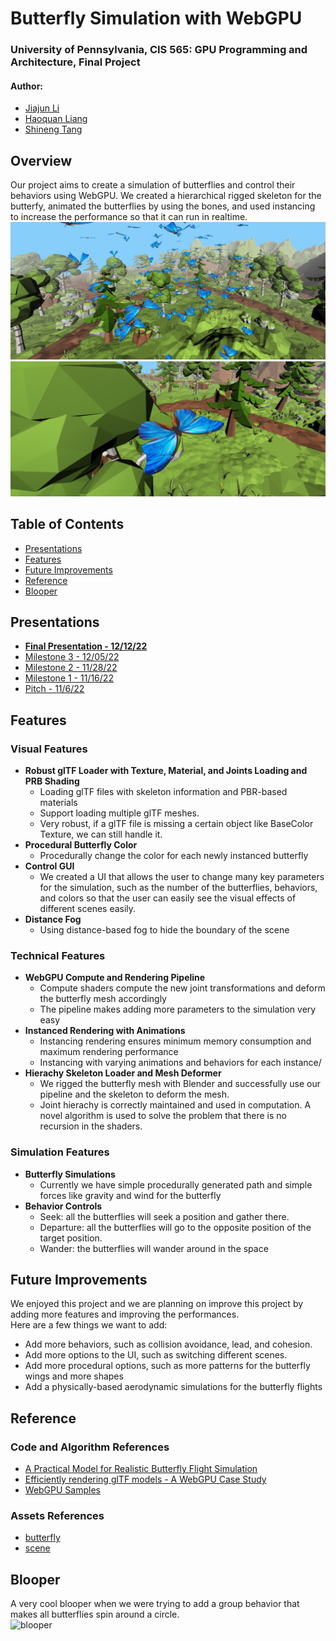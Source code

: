 Butterfly Simulation with WebGPU
==================================
### University of Pennsylvania, CIS 565: GPU Programming and Architecture, Final Project
#### Author:   
* [Jiajun Li](https://www.linkedin.com/in/jiajun-li-5063a4217/) 
* [Haoquan Liang](https://www.linkedin.com/in/leohaoquanliang/)
* [Shineng Tang](https://www.linkedin.com/in/shineng-t-224192195/)

## **Overview**
Our project aims to create a simulation of butterflies and control their behaviors using WebGPU. We created a hierarchical rigged skeleton for the butterfy, animated the butterflies by using the bones, and used instancing to increase the performance so that it can run in realtime.
![o1](img/overview1.png)
![o2](img/overview2.png)    

## Table of Contents  
* [Presentations](#presentation)
* [Features](#features) 
* [Future Improvements](#future)
* [Reference](#reference)
* [Blooper](#blooper)

## <a name="presentation">Presentations</a>
* [**Final Presentation - 12/12/22**](https://docs.google.com/presentation/d/17RwpunRFOpwLk0Y-TTjAFLTOdtHMy-Pt/edit?usp=sharing&ouid=108273071647581215041&rtpof=true&sd=true)
* [Milestone 3 - 12/05/22](https://docs.google.com/presentation/d/1AHIefwlu55ZyYZG1VEadliJOUGMHE7-N/edit#slide=id.g19cb66c9ca1_0_15)
* [Milestone 2 - 11/28/22](https://docs.google.com/presentation/d/1AHIefwlu55ZyYZG1VEadliJOUGMHE7-N/edit?rtpof=true)
* [Milestone 1 - 11/16/22](https://docs.google.com/presentation/d/1D0KU-Wp5UGeHj1HUCtebzcEjDT0gydEKm9OTPFgEmzs/edit#slide=id.g18fde25b9ae_9_0)
* [Pitch - 11/6/22](https://docs.google.com/presentation/d/1jvJxEsBRErgb7ftC49tvywUgjpmYqgujXNGTN85En-0/edit?usp=sharing)


## <a name="features">Features</a>
### Visual Features
- **Robust glTF Loader with Texture, Material, and Joints Loading and PRB Shading**
  - Loading glTF files with skeleton information and PBR-based materials
  - Support loading multiple glTF meshes.  
  - Very robust, if a glTF file is missing a certain object like BaseColor Texture, we can still handle it. 
- **Procedural Butterfly Color**
  - Procedurally change the color for each newly instanced butterfly 
- **Control GUI**
  - We created a UI that allows the user to change many key parameters for the simulation, such as the number of the butterflies, behaviors, and colors so that the user can easily see the visual effects of different scenes easily. 
- **Distance Fog**
  - Using distance-based fog to hide the boundary of the scene
### Technical Features
- **WebGPU Compute and Rendering Pipeline**
  - Compute shaders compute the new joint transformations and deform the butterfly mesh accordingly
  - The pipeline makes adding more parameters to the simulation very easy
- **Instanced Rendering with Animations**
  - Instancing rendering ensures minimum memory consumption and maximum rendering performance 
  - Instancing with varying animations and behaviors for each instance/ 
- **Hierachy Skeleton Loader and Mesh Deformer**
  - We rigged the butterfly mesh with Blender and successfully use our pipeline and the skeleton to deform the mesh.
  - Joint hierachy is correctly maintained and used in computation. A novel algorithm is used to solve the problem that there is no recursion in the shaders.   
### Simulation Features
- **Butterfly Simulations**
  - Currently we have simple procedurally generated path and simple forces like gravity and wind for the butterfly
- **Behavior Controls**
  -  Seek: all the butterflies will seek a position and gather there.
  -  Departure: all the butterflies will go to the opposite position of the target position.
  -  Wander: the butterflies will wander around in the space

## <a name="future">Future Improvements</a>
We enjoyed this project and we are planning on improve this project by adding more features and improving the performances.   
Here are a few things we want to add:
* Add more behaviors, such as collision avoidance, lead, and cohesion. 
* Add more options to the UI, such as switching different scenes. 
* Add more procedural options, such as more patterns for the butterfly wings and more shapes
* Add a physically-based aerodynamic simulations for the butterfly flights

## <a name="reference"> Reference </a>
### Code and Algorithm References
* [A Practical Model for Realistic Butterfly Flight Simulation](http://www.cad.zju.edu.cn/home/jin/tog2022/tog2022.pdf)
* [Efficiently rendering glTF models - A WebGPU Case Study](https://toji.github.io/webgpu-gltf-case-study/)
* [WebGPU Samples](https://austin-eng.com/webgpu-samples)
### Assets References
* [butterfly](https://sketchfab.com/3d-models/butterfly-49d5ad3857b24f10a8bfc428b4670a33)
* [scene](https://sketchfab.com/3d-models/free-low-poly-forest-6dc8c85121234cb59dbd53a673fa2b8f)

## <a name="blooper"> Blooper </a>
A very cool blooper when we were trying to add a group behavior that makes all butterflies spin around a circle.   
![blooper](img/blooper.gif)
